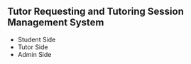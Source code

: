 **Tutor Requesting and Tutoring Session Management System**
---
- Student Side
- Tutor Side
- Admin Side
